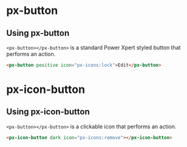 px-button
============

## Using px-button

`<px-button></px-button>` is a standard Power Xpert styled button that performs an action.

```html
<px-button positive icon="px-icons:lock">Edit</px-button>
```

px-icon-button
============

## Using px-icon-button

`<px-button></px-button>` is a clickable icon that performs an action. 

```html
<px-icon-button dark icon="px-icons:remove"></px-icon-button>
```
